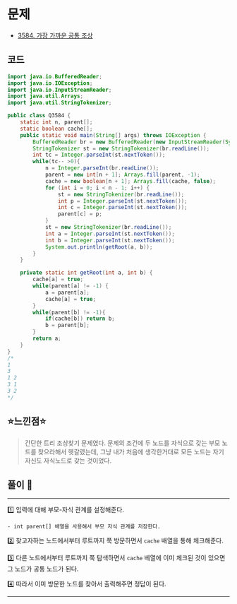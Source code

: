 # 문제
- [3584. 가장 가까운 공통 조상](https://www.acmicpc.net/problem/3584)

## 코드
``` java
import java.io.BufferedReader;
import java.io.IOException;
import java.io.InputStreamReader;
import java.util.Arrays;
import java.util.StringTokenizer;

public class Q3584 {
    static int n, parent[];
    static boolean cache[];
    public static void main(String[] args) throws IOException {
        BufferedReader br = new BufferedReader(new InputStreamReader(System.in));
        StringTokenizer st = new StringTokenizer(br.readLine());
        int tc = Integer.parseInt(st.nextToken());
        while(tc-- >0){
            n = Integer.parseInt(br.readLine());
            parent = new int[n + 1]; Arrays.fill(parent, -1);
            cache = new boolean[n + 1]; Arrays.fill(cache, false);
            for (int i = 0; i < n - 1; i++) {
                st = new StringTokenizer(br.readLine());
                int p = Integer.parseInt(st.nextToken());
                int c = Integer.parseInt(st.nextToken());
                parent[c] = p;
            }
            st = new StringTokenizer(br.readLine());
            int a = Integer.parseInt(st.nextToken());
            int b = Integer.parseInt(st.nextToken());
            System.out.println(getRoot(a, b));
        }
    }

    private static int getRoot(int a, int b) {
        cache[a] = true;
        while(parent[a] != -1) {
            a = parent[a];
            cache[a] = true;
        }
        while(parent[b] != -1){
            if(cache[b]) return b;
            b = parent[b];
        }
        return a;
    }
}
/*
1
3
1 2
3 1
3 2
*/
```


## ⭐️느낀점⭐️
> 간단한 트리 조상찾기 문제였다. 문제의 조건에 두 노드를 자식으로 갖는 부모 노드를 찾으라해서 헷갈렸는데, 그냥 내가 처음에 생각한거대로 모든 노드는 자기 자신도 자식노드로 갖는 것이었다.
## 풀이 📣
<hr/>
1️⃣ 입력에 대해 부모-자식 관계를 설정해준다. 

    - int parent[] 배열을 사용해서 부모 자식 관계를 저장한다. 


2️⃣ 찾고자하는 노드에서부터 루트까지 쭉 방문하면서 `cache` 배열을 통해 체크해준다.


3️⃣ 다른 노드에서부터 루트까지 쭉 탐색하면서 `cache` 베열에 이미 체크된 것이 있으면 그 노드가 공통 노드가 된다.


4️⃣ 따라서 이미 방문한 노드를 찾아서 출력해주면 정답이 된다.

<hr/>